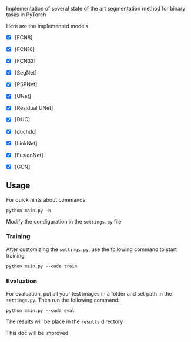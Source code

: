 Implementation of several state of the art segmentation method for binary tasks in PyTorch

Here are the implemented models:
- [x] [FCN8]
- [x] [FCN16]
- [x] [FCN32]
- [x] [SegNet]
- [X] [PSPNet]
- [x] [UNet]
- [x] [Residual UNet]
- [x] [DUC]
- [x] [duchdc]
- [x] [LinkNet]
- [x] [FusionNet]
- [x] [GCN]


## Usage

For quick hints about commands:

```
python main.py -h
```

Modify the condiguration in the `settings.py` file

### Training

After customizing the `settings.py`, use the following command to start training
```
python main.py --cuda train
```
### Evaluation
For evaluation, put all your test images in a folder and set path in the `settings.py`. Then run the following command:
```
python main.py --cuda eval
```
The results will be place in the `results` directory


This doc will be improved
